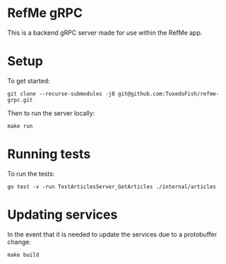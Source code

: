 # RefMe gRPC

This is a backend gRPC server made for use within the RefMe app. 

# Setup

To get started:

```git clone --recurse-submodules -j8 git@github.com:TuxedoFish/refme-grpc.git```

Then to run the server locally:

```make run```

# Running tests

To run the tests:

```go test -v -run TestArticlesServer_GetArticles ./internal/articles```

# Updating services

In the event that it is needed to update the services due to a protobuffer change:

```make build```